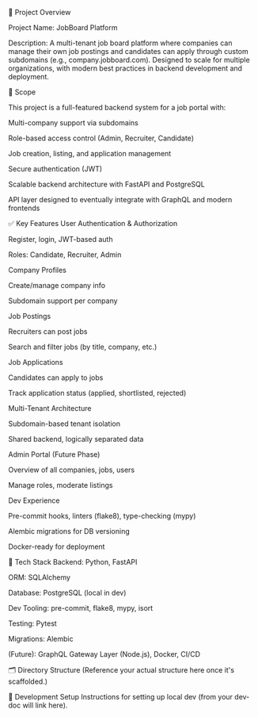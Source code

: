 🚀 Project Overview

Project Name: JobBoard Platform

Description:
A multi-tenant job board platform where companies can manage their own job postings and candidates can apply through custom subdomains (e.g., company.jobboard.com). Designed to scale for multiple organizations, with modern best practices in backend development and deployment.

🎯 Scope

This project is a full-featured backend system for a job portal with:

Multi-company support via subdomains

Role-based access control (Admin, Recruiter, Candidate)

Job creation, listing, and application management

Secure authentication (JWT)

Scalable backend architecture with FastAPI and PostgreSQL

API layer designed to eventually integrate with GraphQL and modern frontends

✅ Key Features
User Authentication & Authorization

Register, login, JWT-based auth

Roles: Candidate, Recruiter, Admin

Company Profiles

Create/manage company info

Subdomain support per company

Job Postings

Recruiters can post jobs

Search and filter jobs (by title, company, etc.)

Job Applications

Candidates can apply to jobs

Track application status (applied, shortlisted, rejected)

Multi-Tenant Architecture

Subdomain-based tenant isolation

Shared backend, logically separated data

Admin Portal (Future Phase)

Overview of all companies, jobs, users

Manage roles, moderate listings

Dev Experience

Pre-commit hooks, linters (flake8), type-checking (mypy)

Alembic migrations for DB versioning

Docker-ready for deployment

🧱 Tech Stack
Backend: Python, FastAPI

ORM: SQLAlchemy

Database: PostgreSQL (local in dev)

Dev Tooling: pre-commit, flake8, mypy, isort

Testing: Pytest

Migrations: Alembic

(Future): GraphQL Gateway Layer (Node.js), Docker, CI/CD

🗂 Directory Structure
(Reference your actual structure here once it's scaffolded.)

🧪 Development Setup
Instructions for setting up local dev (from your dev-doc will link here).